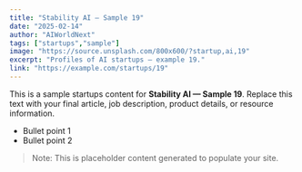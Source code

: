 ```yaml
---
title: "Stability AI — Sample 19"
date: "2025-02-14"
author: "AIWorldNext"
tags: ["startups","sample"]
image: "https://source.unsplash.com/800x600/?startup,ai,19"
excerpt: "Profiles of AI startups — example 19."
link: "https://example.com/startups/19"
---
```


This is a sample startups content for **Stability AI — Sample 19**. Replace this text with your final article, job description, product details, or resource information.

- Bullet point 1
- Bullet point 2

> Note: This is placeholder content generated to populate your site.
